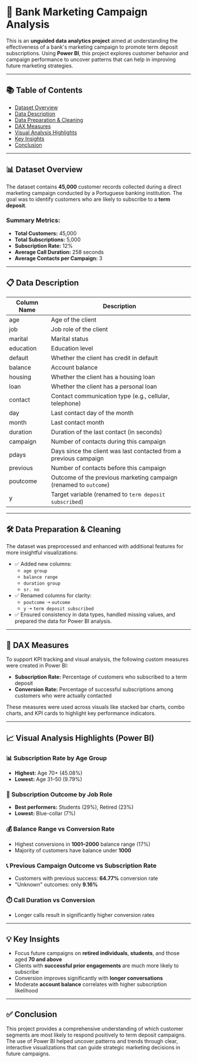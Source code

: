 # 💼 Bank Marketing Campaign Analysis

This is an **unguided data analytics project** aimed at understanding the effectiveness of a bank's marketing campaign to promote term deposit subscriptions. Using **Power BI**, this project explores customer behavior and campaign performance to uncover patterns that can help in improving future marketing strategies.

---

## 📚 Table of Contents

- [Dataset Overview](#-dataset-overview)
- [Data Description](#-data-description)
- [Data Preparation & Cleaning](#-data-preparation--cleaning)
- [DAX Measures](#-dax-measures)
- [Visual Analysis Highlights](#-visual-analysis-highlights-power-bi)
- [Key Insights](#-key-insights)
- [Conclusion](#-conclusion)

---

## 📊 Dataset Overview

The dataset contains **45,000** customer records collected during a direct marketing campaign conducted by a Portuguese banking institution. The goal was to identify customers who are likely to subscribe to a **term deposit**.

### Summary Metrics:
- **Total Customers:** 45,000  
- **Total Subscriptions:** 5,000  
- **Subscription Rate:** 12%  
- **Average Call Duration:** 258 seconds  
- **Average Contacts per Campaign:** 3  

---

## 📋 Data Description

| Column Name                | Description                                                                 |
|---------------------------|-----------------------------------------------------------------------------|
| age                       | Age of the client                                                           |
| job                       | Job role of the client                                                      |
| marital                   | Marital status                                                              |
| education                 | Education level                                                             |
| default                   | Whether the client has credit in default                                    |
| balance                   | Account balance                                                             |
| housing                   | Whether the client has a housing loan                                       |
| loan                      | Whether the client has a personal loan                                      |
| contact                   | Contact communication type (e.g., cellular, telephone)                      |
| day                       | Last contact day of the month                                               |
| month                     | Last contact month                                                          |
| duration                  | Duration of the last contact (in seconds)                                   |
| campaign                  | Number of contacts during this campaign                                     |
| pdays                     | Days since the client was last contacted from a previous campaign           |
| previous                  | Number of contacts before this campaign                                     |
| poutcome                  | Outcome of the previous marketing campaign (renamed to `outcome`)           |
| y                         | Target variable (renamed to `term deposit subscribed`)                      |


---

## 🛠️ Data Preparation & Cleaning

The dataset was preprocessed and enhanced with additional features for more insightful visualizations:

- ✅ Added new columns:
  - `age group`
  - `balance range`
  - `duration group`
  - `sr. no`
- ✅ Renamed columns for clarity:
  - `poutcome` ➝ `outcome`
  - `y` ➝ `term deposit subscribed`
- ✅ Ensured consistency in data types, handled missing values, and prepared the data for Power BI analysis.

---

## 📐 DAX Measures

To support KPI tracking and visual analysis, the following custom measures were created in Power BI:

- **Subscription Rate:** Percentage of customers who subscribed to a term deposit  
- **Conversion Rate:** Percentage of successful subscriptions among customers who were actually contacted

These measures were used across visuals like stacked bar charts, combo charts, and KPI cards to highlight key performance indicators.

---

## 📈 Visual Analysis Highlights (Power BI)

### 📊 Subscription Rate by Age Group
- **Highest:** Age 70+ (45.08%)  
- **Lowest:** Age 31–50 (9.79%)

### 💼 Subscription Outcome by Job Role
- **Best performers:** Students (29%), Retired (23%)  
- **Lowest:** Blue-collar (7%)

### 💰 Balance Range vs Conversion Rate
- Highest conversions in **1001–2000** balance range (17%)  
- Majority of customers have balance under **1000**

### 📞 Previous Campaign Outcome vs Subscription Rate
- Customers with previous success: **64.77%** conversion rate  
- "Unknown" outcomes: only **9.16%**

### ⏱️ Call Duration vs Conversion
- Longer calls result in significantly higher conversion rates

---

## 💡 Key Insights

- Focus future campaigns on **retired individuals**, **students**, and those aged **70 and above**
- Clients with **successful prior engagements** are much more likely to subscribe
- Conversion improves significantly with **longer conversations**
- Moderate **account balance** correlates with higher subscription likelihood

---

## ✅ Conclusion

This project provides a comprehensive understanding of which customer segments are most likely to respond positively to term deposit campaigns. The use of Power BI helped uncover patterns and trends through clear, interactive visualizations that can guide strategic marketing decisions in future campaigns.
